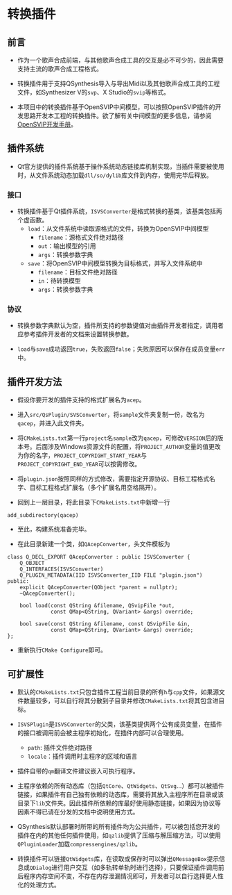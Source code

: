 # 转换插件

## 前言

+ 作为一个歌声合成前端，与其他歌声合成工具的交互是必不可少的，因此需要支持主流的歌声合成工程格式。

+ 转换插件用于支持QSynthesis导入与导出Midi以及其他歌声合成工具的工程文件，如Synthesizer V的`svp`、X Studio的`svip`等格式。

+ 本项目中的转换插件基于OpenSVIP中间模型，可以按照OpenSVIP插件的开发思路开发本工程的转换插件。欲了解有关中间模型的更多信息，请参阅[OpenSVIP开发手册]((https://openvpi.github.io/docs/dev.html))。


## 插件系统

+ Qt官方提供的插件系统基于操作系统动态链接库机制实现，当插件需要被使用时，从文件系统动态加载`dll/so/dylib`库文件到内存，使用完毕后释放。

### 接口

+ 转换插件基于Qt插件系统，`ISVSConverter`是格式转换的基类，该基类包括两个虚函数。
    + `load`：从文件系统中读取源格式的文件，转换为OpenSVIP中间模型
        + `filename`：源格式文件绝对路径
        + `out`：输出模型的引用
        + `args`：转换参数字典
    + `save`：将OpenSVIP中间模型转换为目标格式，并写入文件系统中
        + `filename`：目标文件绝对路径
        + `in`：待转换模型
        + `args`：转换参数字典

### 协议

+ 转换参数字典默认为空，插件所支持的参数键值对由插件开发者指定，调用者应参考插件开发者的文档来设置转换参数。

+ `load`与`save`成功返回`true`，失败返回`false`；失败原因可以保存在成员变量`err`中。

## 插件开发方法

+ 假设你要开发的插件支持的格式扩展名为`acep`。

+ 进入`src/QsPlugin/SVSConverter`，将`sample`文件夹复制一份，改名为`qacep`，并进入此文件夹。

+ 将`CMakeLists.txt`第一行`project`名`sample`改为`qacep`，可修改`VERSION`后的版本号。后面涉及Windows资源文件的配置，将`PROJECT_AUTHOR`变量的值更改为你的名字，`PROJECT_COPYRIGHT_START_YEAR`与`PROJECT_COPYRIGHT_END_YEAR`可以按需修改。

+ 将`plugin.json`按照同样的方式修改，需要指定开源协议、目标工程格式名字、目标工程格式扩展名（多个扩展名用空格隔开）。

+ 回到上一层目录，将此目录下`CMakeLists.txt`中新增一行

````
add_subdirectory(qacep)
````

+ 至此，构建系统准备完毕。

+ 在此目录新建一个类，如`QAcepConverter`，头文件模板为
````
class Q_DECL_EXPORT QAcepConverter : public ISVSConverter {
    Q_OBJECT
    Q_INTERFACES(ISVSConverter)
    Q_PLUGIN_METADATA(IID ISVSConverter_IID FILE "plugin.json")
public:
    explicit QAcepConverter(QObject *parent = nullptr);
    ~QAcepConverter();

    bool load(const QString &filename, QSvipFile *out,
              const QMap<QString, QVariant> &args) override;

    bool save(const QString &filename, const QSvipFile &in,
              const QMap<QString, QVariant> &args) override;
};
````

+ 重新执行`CMake Configure`即可。

## 可扩展性

+ 默认的`CMakeLists.txt`只包含插件工程当前目录的所有`h`与`cpp`文件，如果源文件数量较多，可以自行将其分散到子目录并修改`CMakeLists.txt`将其包含进目标。

+ `ISVSPlugin`是`ISVSConverter`的父类，该基类提供两个公有成员变量，在插件的接口被调用前会被主程序初始化，在插件内部可以合理使用。
    + `path`: 插件文件绝对路径
    + `locale`：插件调用时主程序的区域和语言

+ 插件自带的`qm`翻译文件建议嵌入可执行程序。

+ 主程序依赖的所有动态库（包括`QtCore`、`QtWidgets`、`QtSvg`...）都可以被插件链接，如果插件有自己独有依赖的动态库，需要将其放入主程序所在目录或该目录下`lib`文件夹。因此插件所依赖的库最好使用静态链接，如果因为协议等因素不得已请在分发的文档中说明使用方式。

+ QSynthesis默认部署时所带的所有插件均为公共插件，可以被包括您开发的插件在内的其他任何插件使用，如`qzlib`提供了压缩与解压缩方法，可以使用`QPluginLoader`加载`compressengines/qzlib`。

+ 转换插件可以链接`QtWidgets`库，在读取或保存时可以弹出`QMessageBox`提示信息或`QDialog`进行用户交互（如多轨转单轨时进行选择），只要保证插件调用前后程序内存空间不变，不存在内存泄漏情况即可，开发者可以自行选择更人性化的处理方式。